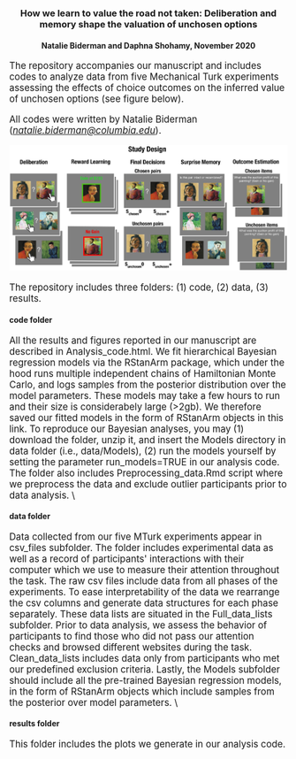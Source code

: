 <center> <h3>How we learn to value the road not taken: Deliberation and memory shape the valuation of unchosen options</h3> </center>
<center> <h4>Natalie Biderman and Daphna Shohamy, November 2020</center> </h4>
  
  
<span style="font-size:1.2em;">
The repository accompanies our manuscript and includes codes to analyze data from five Mechanical Turk experiments assessing the effects of choice outcomes on the inferred value of unchosen options (see figure below).  

All codes were written by Natalie Biderman (*natalie.biderman@columbia.edu*).  

</span>

![Figure1. Experimental design](results/Plots/Figure1.png)  
\
<span style="font-size:1.2em;">
The repository includes three folders: (1) code, (2) data, (3) results.  

</span>

#### code folder
<span style="font-size:1.2em;">
All the results and figures reported in our manuscript are described in Analysis_code.html.  
We fit hierarchical Bayesian regression models via the RStanArm package, which under the hood runs multiple independent chains of Hamiltonian Monte Carlo, and logs samples from the posterior distribution over the model parameters. These models may take a few hours to run and their size is considerabely large (>2gb). We therefore saved our fitted models in the form of RStanArm objects in this link. To reproduce our Bayesian analyses, you may (1) download the folder, unzip it, and insert the Models directory in data folder (i.e., data/Models), (2) run the models yourself by setting the parameter run_models=TRUE in our analysis code. 
The folder also includes Preprocessing_data.Rmd script where we preprocess the data and exclude outlier participants prior to data analysis.  
\
</span> 


#### data folder
<span style="font-size:1.2em;">
Data collected from our five MTurk experiments appear in csv_files subfolder. The folder includes experimental data as well as a record of participants' interactions with their computer which we use to measure their attention throughout the task.  
The raw csv files include data from all phases of the experiments. To ease interpretability of the data we rearrange the csv columns and generate data structures for each phase separately. These data lists are situated in the Full_data_lists subfolder. Prior to data analysis, we assess the behavior of participants to find those who did not pass our attention checks and browsed different websites during the task. Clean_data_lists includes data only from participants who met our predefined exclusion criteria. 
Lastly, the Models subfolder should include all the pre-trained Bayesian regression models, in the form of RStanArm objects which include samples from the posterior over model parameters. 
\
</span>


#### results folder 
<span style="font-size:1.2em;">
This folder includes the plots we generate in our analysis code.  
</span>

